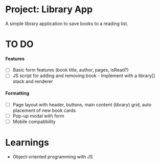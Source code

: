 # Project: Library App

A simple library application to save books to a reading list.

# TO DO

#### Features
- [ ] Basic form features (book title, author, pages, isRead?)
- [ ] JS script for adding and removing book
      - Implement with a library[] stack and renderer

#### Formatting
- [ ] Page layout with header, buttons, main content (library) grid, auto placement of new book cards
- [ ] Pop-up modal with form
- [ ] Mobile compatibility

# Learnings
- Object-oriented programming with JS
